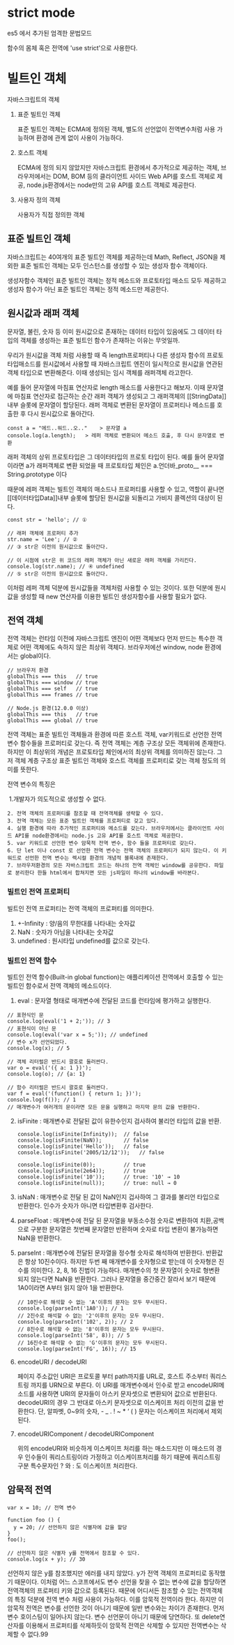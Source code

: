 # strict mode

es5 에서 추가된 엄격한 문법모드

함수의 몸체 혹은 전역에 'use strict'으로 사용한다.



# 빌트인 객체

자바스크립트의 객체 

 1. 표준 빌트인 객체

    표준 빌트인 객체는 ECMA에 정의된 객체, 별도의 선언없이 전역변수처럼 사용 가능하며 환경에 관계 없이 사용이 가능하다.

 2. 호스트 객체

    ECMA에 정의 되지 않았지만 자바스크립트 환경에서 추가적으로 제공하는 객체,  브라우저에서는 DOM, BOM 등의 클라이언트 사이드 Web API를 호스트 객체로 제공, node.js환경에서는 node만의 고유 API를 호스트 객체로 제공한다.

 3. 사용자 정의 객체

    사용자가 직접 정의한 객체



## 표준 빌트인 객체

자바스크립트는 40여개의 표준 빌트인 객체를 제공하는데 Math, Reflect, JSON을 제외한 표준 빌트인 객체는 모두 인스턴스를 생성할 수 있는 생성자 함수 객체이다. 

생성자함수 객체인 표준 빌트인 객체는 정적 메소드와 프로토타입 매소드 모두 제공하고 생성자 함수가 아닌 표준 빌트인 객체는 정적 메소드만 제공한다.



## 원시값과 래퍼 객체

문자열, 불린, 숫자 등 이미 원시값으로 존재하는 데이터 타입이 있음에도 그 데이터 타입의 객체를 생성하는 표준 빌트인 함수가 존재하는 이유는 무엇일까.

우리가 원시값을 객체 처럼 사용할 때 즉 length프로퍼티나 다른 생성자 함수의 프로토타입매소드를 원시값에서 사용할 때 자바스크립트 엔진이 일시적으로 원시값을 연관된 객체 타입으로 변환해준다. 이때 생성되는 임시 객체를 래퍼객체 라고한다.

예를 들어 문자열에 마침표 연산자로 length 매소드를 사용한다고 해보자. 이때 문자열에 마침표 연산자로 접근하는 순간 래퍼 객체가 생성되고 그 래퍼객체의 [[StringData]] 내부 슬롯에 문자열이 할당된다. 래퍼 객체로 변환된 문자열이 프로퍼티나 메소드를 호출한 후 다시 원시값으로 돌아간다.

```
const a = "에드..워드..오.."    > 문자열 a
console.log(a.length);	 > 레퍼 객체로 변환되어 메소드 호출, 후 다시 문자열로 변환
```



래퍼 객체의 상위 프로토타입은 그 데이터타입의 프로토 타입이 된다. 예를 들어 문자열이라면 a가 래퍼객체로 변환 되었을 때 프로토타입 체인은 a.언더바_proto__ === String.prototype 이다

때문에 레퍼 객체는 빌트인 객체의 매소드나 프로퍼티를 사용할 수 있고, 역할이 끝나면 [[데이터타입Data]]내부 슬롯에 할당된 원시값을 되돌리고 가비지 콜렉션의 대상이 된다.

```
const str = 'hello'; // ①

// 래퍼 객체에 프로퍼티 추가
str.name = 'Lee'; // ②
// ③ str은 이전의 원시값으로 돌아간다.

// 이 시점에 str은 위 코드의 래퍼 객체가 아닌 새로운 래퍼 객체를 가리킨다.
console.log(str.name); // ④ undefined
// ⑤ str은 이전의 원시값으로 돌아간다.
```

이처럼 레퍼 객체 덕분에 원시값들을 객체처럼 사용할 수 있는 것이다. 또한 덕분에 원시값을 생성할 때 new 연산자를 이용한 빌트인 생성자함수를 사용할 필요가 없다.

## 전역 객체

전역 객체는 런타임 이전에 자바스크립트 엔진이 어떤 객체보다 먼저 만드는 특수한 객체로 어떤 객체에도 속하지 않은 최상위 객체다. 브라우저에선 window, node 환경에서는 global이다.

```
// 브라우저 환경
globalThis === this   // true
globalThis === window // true
globalThis === self   // true
globalThis === frames // true

// Node.js 환경(12.0.0 이상)
globalThis === this   // true
globalThis === global // true
```

전역 객체는 표준 빌트인 객체들과 환경에 따른 호스트 객체, var키워드로 선언한 전역 변수 함수들을 프로퍼티로 갖는다. 즉 전역 객체는 계층 구조상 모든 객체위에 존재한다. 하지만 이 최상위의 개념은 프로토타입 체인에서의 최상위 객체를 의미하진 않는다. 그저 객체 계층 구조상 표준 빌트인 객체와 호스트 객체를 프로퍼티로 갖는 객체 정도의 의미를 뜻한다.

전역 변수의 특징은 

​	1.개발자가 의도적으로 생성할 수 없다. 

	2. 전역 객체의 프로퍼티를 참조할 때 전역객체를 생략할 수 있다.
 	3. 전역 객체는 모든 표준 빌트인 객체를 프로퍼티로 갖고 있다.
 	4. 실행 환경에 따라 추가적인 프로퍼티와 메소드를 갖는다. 브라우저에서는 클라이언트 사이드 API를 node환경에서는 node.js 고유 API를 호스트 객체로 제공한다.
 	5. var 키워드로 선언한 변수 암묵적 전역 변수, 함수 들을 프로퍼티로 갖는다.
 	6. 단 let 이나 const 로 선언한 전역 변수는 전역 객체의 프로퍼티가 되지 않는다. 이 키워드로 선언한 전역 변수는 렉시컬 환경의 개념적 블록내에 존재한다.
 	7. 브라우저환경의 모든 자바스크립트 코드는 하나의 전역 객체인 window를 공유한다. 파일로 분리한다 한들 html에서 합쳐지면 모든 js파일이 하나의 window를 바라본다.



### 빌트인 전역 프로퍼티 

빌트인 전역 프로퍼티는 전역 객체의 프로퍼티를 의미한다.

1. +-Infinity : 양/음의 무한대를 나타내는 숫자값
2.  NaN : 숫자가 아님을 나타내는 숫자값
3. undefined : 원시타입 undefined를 값으로 갖는다.

### 빌트인 전역 함수

빌트인 전역 함수(Built-in global function)는 애플리케이션 전역에서 호출할 수 있는 빌트인 함수로서 전역 객체의 메소드이다.

1.  eval : 문자열 형태로 매개변수에 전달된 코드를 런타임에 평가하고 실행한다.

```
// 표현식인 문
console.log(eval('1 + 2;')); // 3
// 표현식이 아닌 문
console.log(eval('var x = 5;')); // undefined
// 변수 x가 선언되었다.
console.log(x); // 5

// 객체 리터럴은 반드시 괄호로 둘러싼다.
var o = eval('({ a: 1 })');
console.log(o); // {a: 1}

// 함수 리터럴은 반드시 괄호로 둘러싼다.
var f = eval('(function() { return 1; })');
console.log(f()); // 1
// 매개변수가 여러개의 문이라면 모든 문을 실행하고 마지막 문의 값을 반환한다.
```

2. isFinite : 매개변수로 전달된 값이 유한수인지 검사하여 불리언 타입의 값을 반환.

   ```
   console.log(isFinite(Infinity));  // false
   console.log(isFinite(NaN));       // false
   console.log(isFinite('Hello'));   // false
   console.log(isFinite('2005/12/12'));   // false
   
   console.log(isFinite(0));         // true
   console.log(isFinite(2e64));      // true
   console.log(isFinite('10'));      // true: '10' → 10
   console.log(isFinite(null));      // true: null → 0
   ```

3. isNaN : 매개변수로 전달 된 값이 NaN인지 겁사하여 그 결과를 불리언 타입으로 반환한다. 인수가 숫자가 아니면 타입변환후 검사한다.

4. parseFloat : 매개변수에 전달 된 문자열을 부동소수점 숫자로 변환하여 치환,공백으로 구분한 문자열은 첫번째 문자열만 반환하며 숫자로 타입 변환이 불가능하면 NaN을 반환한다.

5. parseInt : 매개변수에 전달된 문자열을 정수형 숫자로 해석하여 반환한다. 반환값은 항상 10진수이다. 하지만 두번 째 매개변수를 숫자형으로 받는데 이 숫자형은 진수를 의미한다. 2, 8, 16 진법이 가능하다. 매개변수의 첫 문자열이 숫자로 형변환 되지 않는다면 NaN을 반환한다. 그러나 문자열을 중간중간 잘라서 보기 때문에 1A0이라면 A부터 읽지 않아 1을 반환한다.

   ```
   // 10진수로 해석할 수 없는 'A'이후의 문자는 모두 무시된다.
   console.log(parseInt('1A0')); // 1
   // 2진수로 해석할 수 없는 '2'이후의 문자는 모두 무시된다.
   console.log(parseInt('102', 2)); // 2
   // 8진수로 해석할 수 없는 '8'이후의 문자는 모두 무시된다.
   console.log(parseInt('58', 8)); // 5
   // 16진수로 해석할 수 없는 'G'이후의 문자는 모두 무시된다.
   console.log(parseInt('FG', 16)); // 15
   ```

6. encodeURI / decodeURI

   페이지 주소값인 URI은 프로토콜 부터 path까지를 URL로, 호스트 주소부터 쿼리스트링 까지를 URN으로 부른다. 이 URI를 매개변수에서 인수로 받고 encodeURI메소드를 사용하면 URI의 문자들이 아스키 문자셋으로 변환되어 값으로 반환된다. decodeURI의 경우 그 반대로 아스키 문자셋으로 이스케이프 처리 이전의 값을 반환한다. 단, 알파벳, 0~9의 숫자, - _ . ! ~ * ‘ ( ) 문자는 이스케이프 처리에서 제외된다.

7. encodeURIComponent / decodeURIComponent

   위의 encodeURI와 비슷하게 이스케이프 처리를 하는 매소드지만 이 매소드의 경우 인수들이 쿼리스트링이라 가정하고 이스케이프처리를 하기 때문에 쿼리스트링 구분 특수문자인 ? 와 : 도 이스케이프 처리한다.

## 암묵적 전역

```
var x = 10; // 전역 변수

function foo () {
  y = 20; // 선언하지 않은 식별자에 값을 할당
}
foo();

// 선언하지 않은 식별자 y를 전역에서 참조할 수 있다.
console.log(x + y); // 30
```

선언하지 않은 y를 참조했지만 에러를 내지 않았다. y가 전역 객체의 프로퍼티로 동작했기 때문이다. 이처럼 어느 스코프에서도 변수 선언을 찾을 수 없는 변수에 값을 할당하면 전역객체의 프로퍼티 키와 값으로 등록된다. 때문에 어디서든 참조할 수 있는 전역객체의 특징 덕분에 전역 변수 처럼 사용이 가능하다. 이를 암묵적 전역이라 한다. 하지만 이 암묵적 전역은 변수를 선언한 것이 아니기 때문에 일반 변수와는 차이가 존재한다. 먼저 변수 호이스팅이 일어나지 않는다. 변수 선언문이 아니기 때문에 당연하다. 또 delete연산자를 이용해서 프로퍼티를 삭제하듯이 암묵적 전역은 삭제할 수 있지만 전역변수는 삭제할 수 없다.99

